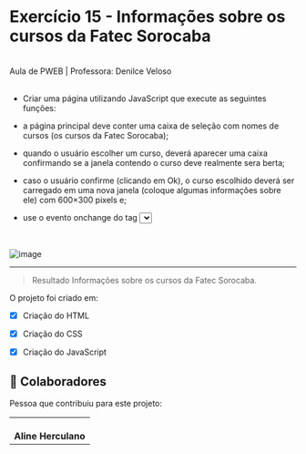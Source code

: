 # Exercício 15 - Informações sobre os cursos da Fatec Sorocaba

<br>
Aula de PWEB | Professora: Denilce Veloso
<br>
<br>


* Criar uma página utilizando JavaScript que execute as seguintes funções: 

* a página principal deve conter uma caixa de seleção com nomes de cursos (os cursos da Fatec Sorocaba);

* quando o usuário escolher um curso, deverá aparecer uma caixa confirmando se a janela contendo o curso 
deve realmente sera berta;

* caso o usuário confirme (clicando em Ok), o curso escolhido deverá ser carregado em uma nova janela 
(coloque algumas informações sobre ele) com 600×300 pixels e;

* use o evento onchange do tag <select> para carregar o curso escolhido.

<br>
  

![image](https://user-images.githubusercontent.com/78798697/174392680-577d4316-34de-4240-ae10-04b79c24c84b.png)
  
________________________________________________________________________________________________________________________________________________________________

> Resultado Informações sobre os cursos da Fatec Sorocaba. 

  
O projeto foi criado em:

  
- [x] Criação do HTML
- [x] Criação do CSS
- [x] Criação do JavaScript


## 🤝 Colaboradores

Pessoa que contribuiu para este projeto:

<table>
  <tr>
    <td align="center">
        <br>
          <b>Aline Herculano</b>
      </a>
    </td>
   </tr>
</table>
